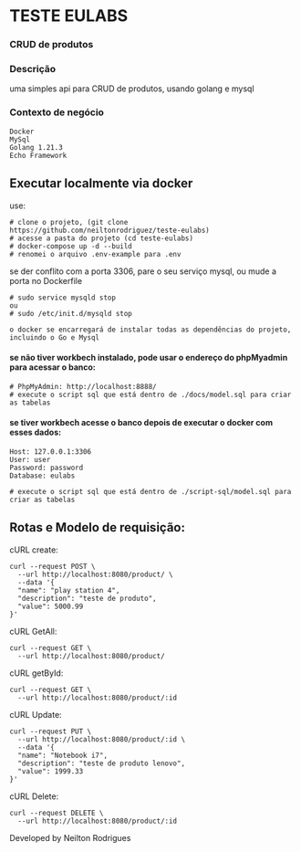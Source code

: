 # TESTE EULABS
### CRUD de produtos

### Descrição
uma simples api para CRUD de produtos, usando golang e mysql

### Contexto de negócio
```
Docker
MySql
Golang 1.21.3
Echo Framework
```

## Executar localmente via docker
use:
```
# clone o projeto, (git clone https://github.com/neiltonrodriguez/teste-eulabs)
# acesse a pasta do projeto (cd teste-eulabs)
# docker-compose up -d --build
# renomei o arquivo .env-example para .env

```
se der conflito com a porta 3306, pare o seu serviço mysql, ou mude a porta no Dockerfile
```
# sudo service mysqld stop
ou
# sudo /etc/init.d/mysqld stop

o docker se encarregará de instalar todas as dependências do projeto, incluindo o Go e Mysql
```

#### se não tiver workbech instalado, pode usar o endereço do phpMyadmin para acessar o banco:
```
# PhpMyAdmin: http://localhost:8888/ 
# execute o script sql que está dentro de ./docs/model.sql para criar as tabelas
```

#### se tiver workbech acesse o banco depois de executar o docker com esses dados:
```
Host: 127.0.0.1:3306
User: user
Password: password
Database: eulabs

# execute o script sql que está dentro de ./script-sql/model.sql para criar as tabelas
```


##  Rotas e Modelo de requisição:
cURL create:
```
curl --request POST \
  --url http://localhost:8080/product/ \
  --data '{
  "name": "play station 4",
  "description": "teste de produto",
  "value": 5000.99
}'
```

cURL GetAll:
```
curl --request GET \
  --url http://localhost:8080/product/
```

cURL getById:
```
curl --request GET \
  --url http://localhost:8080/product/:id
```

cURL Update:
```
curl --request PUT \
  --url http://localhost:8080/product/:id \
  --data '{
  "name": "Notebook i7",
  "description": "teste de produto lenovo",
  "value": 1999.33
}'
```

cURL Delete:
```
curl --request DELETE \
  --url http://localhost:8080/product/:id
```

Developed by Neilton Rodrigues